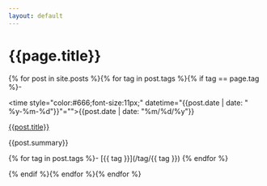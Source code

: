 ```yaml
---
layout: default
---
```


# {{page.title}}

{% for post in site.posts %}{% for tag in post.tags %}{% if tag == page.tag %}-

<time style="color:#666;font-size:11px;" datetime="{{post.date | date: " %y-%m-%d"}}"="">{{post.date | date: "%m/%d/%y"}}</time>

[{{post.title}}]({{post.url}})

{{post.summary}}

{% for tag in post.tags %}- [{{ tag }}](/tag/{{ tag }}) {% endfor %}

{% endif %}{% endfor %}{% endfor %}
